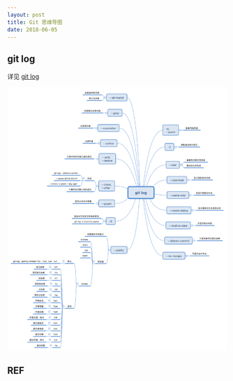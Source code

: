 ```yaml
---
layout: post
title: Git 思维导图
date: 2018-06-05
---
```


## git log

详见 [git log][git-log]

![Git Log](/imgs/git-log.png)

## REF

[git-log]: https://git-scm.com/book/en/v2/Git-Basics-Viewing-the-Commit-History